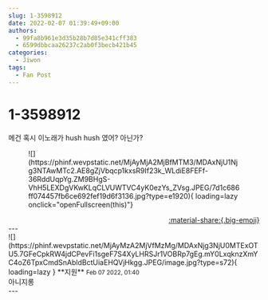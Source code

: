 ```yaml
---
slug: 1-3598912
date: 2022-02-07 01:39:49+09:00
authors:
  - 99fa8b961e3d35b28b7d85e341cff383
  - 6599dbbcaa26237c2ab0f3becb421b45
categories:
  - Jiwon
tags:
  - Fan Post
---
```


# 1-3598912

<div class="post-container" markdown="1">
<div class="content-container md-sidebar__scrollwrap" markdown="1">

메건 혹시 이노래가 hush hush 였어? 아닌가?
<figure markdown="1">
![](https://phinf.wevpstatic.net/MjAyMjA2MjBfMTM3/MDAxNjU1Njg3NTAwMTc2.AE8gZjVbqcp1kxsR9If23k_WLdiE8FEFf-36RddUqpYg.ZM9BHgS-VhH5LEXDgVKwKLqCLVUWTVC4yK0ezYs_ZVsg.JPEG/7d1c686ff074457fb6ce692fef19d6f3136.jpg?type=e1920){ loading=lazy onclick="openFullscreen(this)"}
</figure>


</div>
</div>

<div style="text-align: right;" markdown="1">
<a href="https://weverse.io/fromis9/fanpost/1-3598912" style="text-align: right;">:material-share:{.big-emoji}</a>
</div>
---

<div class="comments-container md-sidebar__scrollwrap" markdown="1">
<div class="comment" markdown="1">
<div class='id-container' markdown="1">
![](https://phinf.wevpstatic.net/MjAyMzA2MjVfMzMg/MDAxNjg3NjU0MTExOTU5.7GFeCpkRW4jdCPevFi1sgeF7S4XyLHRSJr1VOBRp7gEg.mY0LxqknzXmYC4oZ6TpxCmdSnAbldBctUiaEHQVjHkgg.JPEG/image.jpg?type=s72){ loading=lazy }
**<span class="artist">지원</span>** <small>Feb 07 2022, 01:40</small><br>
</div>
<div class='comment-body' markdown="1">
아니지롱
</div>
</div>
</div>
---
